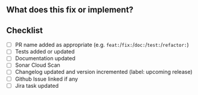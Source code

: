 ## What does this fix or implement?

<!-- Enter details of the change here. Include additional tests that have been done, reference to the issue for tracking, etc. -->

## Checklist

<!-- Please check the completed items below -->
<!-- Not all changes require documentation updates or tests to be added or updated -->

- [ ] PR name added as appropriate (e.g. `feat:`/`fix:`/`doc:`/`test:`/`refactor:`)
- [ ] Tests added or updated
- [ ] Documentation updated
- [ ] Sonar Cloud Scan
- [ ] Changelog updated and version incremented (label: upcoming release)
- [ ] Github Issue linked if any
- [ ] Jira task updated
